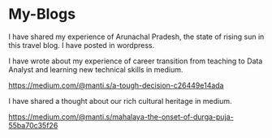 # My-Blogs

I have shared my experience of Arunachal Pradesh, the state of rising sun in this travel blog. I have posted in wordpress.

I have wrote about my experience of career transition from teaching to Data Analyst and learning new technical skills in medium.

https://medium.com/@manti.s/a-tough-decision-c26449e14ada


I have shared a thought about our rich cultural heritage in medium.

https://medium.com/@manti.s/mahalaya-the-onset-of-durga-puja-55ba70c35f26
